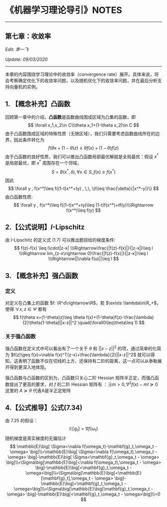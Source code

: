 # 《机器学习理论导引》NOTES

---

## 第七章：收敛率

*Edit: 李一飞*

*Update: 09/03/2020*

---

本章的内容围绕学习理论中的收敛率（convergence rate）展开。具体来说，将会考察确定优化下的收敛率问题，以及随机优化下的收敛率问题，并在最后分析支持向量机的实例。

## 1. 【概念补充】凸函数

回顾第一章中的介绍，**凸函数**是函数曲线围成区域为凸集的函数，即
$$
\forall x_1,x_2\in C\\\theta x_1+(1-\theta x_2)\in C
$$
由于凸函数围成区域的特殊性质（无限区域），我们只需要考虑函数曲线所在的边界，因此条件转化为
$$
f(\theta x + (1-\theta)z) \geq \theta f(x) + (1-\theta) f(z)
$$
由于凸函数的良好性质，我们可以推出凸函数局部最优解就是全局最优：假设 $x^*$ 是局部最优，即 $x^*$ 周围存在一个邻域，
$$
S = B(x^*,\delta),\forall x \in S, f(x)\geq f(x^*)
$$
 因此 
$$
\forall y , f(x^*)\leq f((1-t)x^*+ty) , \,\, \{t\leq \frac{\delta}{|x^*-y|}\}
$$
由凸函数性质:
$$
\forall y , f(x^*)\leq f((1-t)x^*+ty)\leq (1-t)f(x^*)+tf(y)\\\Rightarrow f(x^*)\leq f(y)
$$

## 2.【公式说明】$l$-Lipschitz 

由 $l$-Lipschitz 的定义式 (1.7) 可以推出题目给的梯度条件:
$$
f(z)-f(x) \leq l\cdot|z-x|
\\\Rightarrow\frac{|f(z)-f(x)|}{|z-x|}\leq l
\\\Rightarrow lim_{z-x\rightarrow 0}\frac{|f(z)-f(x)|}{|z-x|}\leq l
\\\Rightarrow||\nabla f(u)||\leq l
$$

## 3. 【概念补充】强凸函数

### 定义

对定义在凸集上的函数 $f: \R^d\rightarrow\R$，若 $\exists \lambda\in\R_+$，使得 $\forall x,z\in\Psi$ 都有
$$
f(\theta x+(1-\theta)z)\leq \theta f(x)+(1-\theta)f(z)-\frac{\lambda}{2}\theta(1-\theta)||x-z||^2 \quad(\forall0\leq\theta\leq 1)
$$

### 关于强凸函数

强凸函数在定义式中可以看出有了一个关于 $\theta$ 和 $||x-z||^2$ 的项，通过简单的化简为 $f(z)\geq f(x)+\nabla f(x)^T(z-x)+\frac{\lambda}{2}||x-z||^2$ 就可以得知，这表明了函数不仅在切线的上方，还保持有二阶的距离，这一点可以从泰勒展开得到更深入地体现。

   强凸函数与凸函数的区别为，凸函数只关心二阶 Hessian 矩阵半正定，而强凸函数提出了更高的要求，对 $f$ 的二阶 Hessian 矩阵有 ：$\exists m>0, \nabla^{2} f(x)-m I \succeq 0$    这里的 $A \succeq \theta$ 代表A是半正定矩阵

## 4.【公式推导】公式(7.34)

由 7.25 的假设：
$$
\mathbb{E}[\mathbb{g}_t] = \nabla f(\mathbb{\omega}_t)
$$
随机梯度是真实梯度的无偏估计
$$
\mathbb{E}\big[ \Sigma<\nabla f(\omega_t)-\mathbf{g}_t,\omega_t - \omega> \big]\\=\mathbb{E}\big[ \Sigma<\nabla f(\omega_t),\omega_t - \omega> \big]-\mathbb{E}\big[ \Sigma<\mathbf{g}_t,\omega_t - \omega> \big]\\=\Sigma\big[\mathbb{E}\big[<\nabla f(\omega_t),\omega_t - \omega> \big]-\mathbb{E}\big[<\mathbf{g}_t,\omega_t - \omega>\big]\\=\Sigma\big[\mathbb{E}\big[<\mathbb{E}[\mathbf{g}_t],\omega_t - \omega> \big]-\mathbb{E}\big[<\mathbf{g}_t,\omega_t - \omega>\big]\\=\Sigma\big[\mathbb{E}\big[\mathbf{g}_t,\omega_t - \omega> \big]-\mathbb{E}\big[<\mathbf{g}_t,\omega_t - \omega>\big]\\=0
$$

